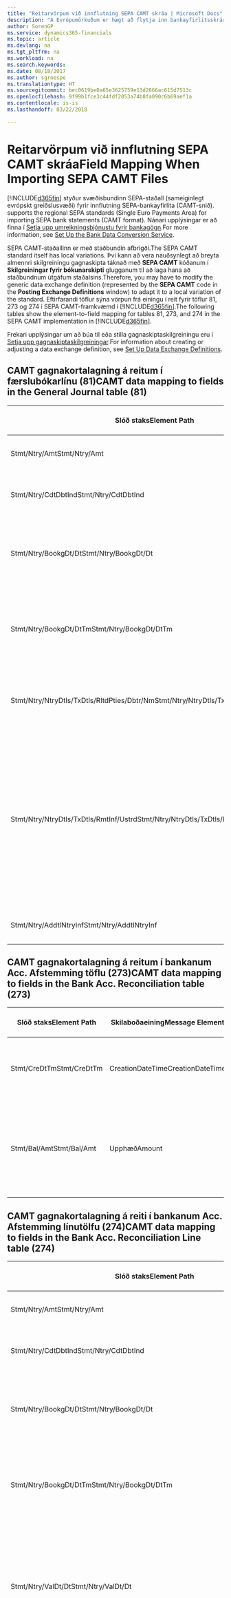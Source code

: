 ```yaml
---
title: "Reitarvörpum við innflutning SEPA CAMT skráa | Microsoft Docs"
description: "Á Evrópumörkuðum er hægt að flytja inn bankayfirlitsskrár með svæðisbundnum SEPA stöðlum (sameiginlegt evrópskt greiðslusvæði)."
author: SorenGP
ms.service: dynamics365-financials
ms.topic: article
ms.devlang: na
ms.tgt_pltfrm: na
ms.workload: na
ms.search.keywords: 
ms.date: 08/18/2017
ms.author: sgroespe
ms.translationtype: HT
ms.sourcegitcommit: bec0619be0a65e3625759e13d2866ac615d7513c
ms.openlocfilehash: 9f99b1fce3c44fdf2053a74b8fa090c6b69aef1a
ms.contentlocale: is-is
ms.lasthandoff: 03/22/2018

---
```

# <a name="field-mapping-when-importing-sepa-camt-files"></a><span data-ttu-id="cc4fa-103">Reitarvörpum við innflutning SEPA CAMT skráa</span><span class="sxs-lookup"><span data-stu-id="cc4fa-103">Field Mapping When Importing SEPA CAMT Files</span></span>
[!INCLUDE[d365fin](includes/d365fin_md.md)]<span data-ttu-id="cc4fa-104"> styður svæðisbundinn SEPA-staðall (sameiginlegt evrópskt greiðslusvæði) fyrir innflutning SEPA-bankayfirlita (CAMT-snið).</span><span class="sxs-lookup"><span data-stu-id="cc4fa-104"> supports the regional SEPA standards (Single Euro Payments Area) for importing SEPA bank statements (CAMT format).</span></span> <span data-ttu-id="cc4fa-105">Nánari upplýsingar er að finna í [Setja upp umreikningsþjónustu fyrir bankagögn](bank-how-setup-bank-data-conversion-service.md).</span><span class="sxs-lookup"><span data-stu-id="cc4fa-105">For more information, see [Set Up the Bank Data Conversion Service](bank-how-setup-bank-data-conversion-service.md).</span></span>  

 <span data-ttu-id="cc4fa-106">SEPA CAMT-staðallinn er með staðbundin afbrigði.</span><span class="sxs-lookup"><span data-stu-id="cc4fa-106">The SEPA CAMT standard itself has local variations.</span></span> <span data-ttu-id="cc4fa-107">Því kann að vera nauðsynlegt að breyta almennri skilgreiningu gagnaskipta táknað með **SEPA CAMT** kóðanum í **Skilgreiningar fyrir bókunarskipti** glugganum til að laga hana að staðbundnum útgáfum staðalsins.</span><span class="sxs-lookup"><span data-stu-id="cc4fa-107">Therefore, you may have to modify the generic data exchange definition (represented by the **SEPA CAMT** code in the **Posting Exchange Definitions** window) to adapt it to a local variation of the standard.</span></span> <span data-ttu-id="cc4fa-108">Eftirfarandi töflur sýna vörpun frá einingu í reit fyrir töflur 81, 273 og 274 í SEPA CAMT-framkvæmd í [!INCLUDE[d365fin](includes/d365fin_md.md)].</span><span class="sxs-lookup"><span data-stu-id="cc4fa-108">The following tables show the element-to-field mapping for tables 81, 273, and 274 in the SEPA CAMT implementation in [!INCLUDE[d365fin](includes/d365fin_md.md)].</span></span>  

 <span data-ttu-id="cc4fa-109">Frekari upplýsingar um að búa til eða stilla gagnaskiptaskilgreiningu eru í [Setja upp gagnaskiptaskilgreiningar](across-how-to-set-up-data-exchange-definitions.md).</span><span class="sxs-lookup"><span data-stu-id="cc4fa-109">For information about creating or adjusting a data exchange definition, see [Set Up Data Exchange Definitions](across-how-to-set-up-data-exchange-definitions.md).</span></span>  

## <a name="camt-data-mapping-to-fields-in-the-general-journal-table-81"></a><span data-ttu-id="cc4fa-110">CAMT gagnakortalagning á reitum í færslubókarlínu (81)</span><span class="sxs-lookup"><span data-stu-id="cc4fa-110">CAMT data mapping to fields in the General Journal table (81)</span></span>  

|<span data-ttu-id="cc4fa-111">Slóð staks</span><span class="sxs-lookup"><span data-stu-id="cc4fa-111">Element Path</span></span>|<span data-ttu-id="cc4fa-112">Skilaboðaeining</span><span class="sxs-lookup"><span data-stu-id="cc4fa-112">Message Element</span></span>|<span data-ttu-id="cc4fa-113">Gagnagerð</span><span class="sxs-lookup"><span data-stu-id="cc4fa-113">Data Type</span></span>|<span data-ttu-id="cc4fa-114">Lýsing</span><span class="sxs-lookup"><span data-stu-id="cc4fa-114">Description</span></span>|<span data-ttu-id="cc4fa-115">Auðkenni neikvæðs formerkis</span><span class="sxs-lookup"><span data-stu-id="cc4fa-115">Negative-Sign Identifier</span></span>|<span data-ttu-id="cc4fa-116">Nr. reits</span><span class="sxs-lookup"><span data-stu-id="cc4fa-116">Field No.</span></span>|<span data-ttu-id="cc4fa-117">Heiti reits</span><span class="sxs-lookup"><span data-stu-id="cc4fa-117">Field Name</span></span>|  
|------------------|---------------------|---------------|-----------------|-------------------------------|---------------|----------------|  
|<span data-ttu-id="cc4fa-118">Stmt/Ntry/Amt</span><span class="sxs-lookup"><span data-stu-id="cc4fa-118">Stmt/Ntry/Amt</span></span>|<span data-ttu-id="cc4fa-119">Upphæð</span><span class="sxs-lookup"><span data-stu-id="cc4fa-119">Amount</span></span>|<span data-ttu-id="cc4fa-120">Tugakerfið</span><span class="sxs-lookup"><span data-stu-id="cc4fa-120">Decimal</span></span>|<span data-ttu-id="cc4fa-121">Peningaupphæð reiðufésfærslunnar.</span><span class="sxs-lookup"><span data-stu-id="cc4fa-121">The amount of money in the cash entry</span></span>||<span data-ttu-id="cc4fa-122">13</span><span class="sxs-lookup"><span data-stu-id="cc4fa-122">13</span></span>|<span data-ttu-id="cc4fa-123">Upphæð</span><span class="sxs-lookup"><span data-stu-id="cc4fa-123">Amount</span></span>|  
|<span data-ttu-id="cc4fa-124">Stmt/Ntry/CdtDbtInd</span><span class="sxs-lookup"><span data-stu-id="cc4fa-124">Stmt/Ntry/CdtDbtInd</span></span>|<span data-ttu-id="cc4fa-125">CreditDebitIndicator</span><span class="sxs-lookup"><span data-stu-id="cc4fa-125">CreditDebitIndicator</span></span>|<span data-ttu-id="cc4fa-126">Texti</span><span class="sxs-lookup"><span data-stu-id="cc4fa-126">Text</span></span>|<span data-ttu-id="cc4fa-127">Sýnir hvort færsla er kredit-eða debet færslu</span><span class="sxs-lookup"><span data-stu-id="cc4fa-127">Indicates whether the entry is a credit or a debit entry</span></span>|<span data-ttu-id="cc4fa-128">DBIT</span><span class="sxs-lookup"><span data-stu-id="cc4fa-128">DBIT</span></span>|<span data-ttu-id="cc4fa-129">13</span><span class="sxs-lookup"><span data-stu-id="cc4fa-129">13</span></span>|<span data-ttu-id="cc4fa-130">Upphæð</span><span class="sxs-lookup"><span data-stu-id="cc4fa-130">Amount</span></span>|  
|<span data-ttu-id="cc4fa-131">Stmt/Ntry/BookgDt/Dt</span><span class="sxs-lookup"><span data-stu-id="cc4fa-131">Stmt/Ntry/BookgDt/Dt</span></span>|<span data-ttu-id="cc4fa-132">Dagsetning</span><span class="sxs-lookup"><span data-stu-id="cc4fa-132">Date</span></span>|<span data-ttu-id="cc4fa-133">Dagsetning</span><span class="sxs-lookup"><span data-stu-id="cc4fa-133">Date</span></span>|<span data-ttu-id="cc4fa-134">Dagsetning þegar færsla er bókuð á reikning á bókum reikningsstofnunar</span><span class="sxs-lookup"><span data-stu-id="cc4fa-134">The date when an entry is posted to an account on the account servicer's books</span></span>||<span data-ttu-id="cc4fa-135">5</span><span class="sxs-lookup"><span data-stu-id="cc4fa-135">5</span></span>|<span data-ttu-id="cc4fa-136">Bókunardags.</span><span class="sxs-lookup"><span data-stu-id="cc4fa-136">Posting Date</span></span>|  
|<span data-ttu-id="cc4fa-137">Stmt/Ntry/BookgDt/DtTm</span><span class="sxs-lookup"><span data-stu-id="cc4fa-137">Stmt/Ntry/BookgDt/DtTm</span></span>|<span data-ttu-id="cc4fa-138">Dagsetning og tími</span><span class="sxs-lookup"><span data-stu-id="cc4fa-138">DateTime</span></span>|<span data-ttu-id="cc4fa-139">Dagsetning og tími</span><span class="sxs-lookup"><span data-stu-id="cc4fa-139">DateTime</span></span>|<span data-ttu-id="cc4fa-140">Dagsetning og tími þegar færsla er bókuð á reikning á bókum reikningsstofnunar</span><span class="sxs-lookup"><span data-stu-id="cc4fa-140">The date and time when an entry is posted to an account on the account servicer's books</span></span>||<span data-ttu-id="cc4fa-141">5</span><span class="sxs-lookup"><span data-stu-id="cc4fa-141">5</span></span>|<span data-ttu-id="cc4fa-142">Bókunardags.</span><span class="sxs-lookup"><span data-stu-id="cc4fa-142">Posting Date</span></span>|  
|<span data-ttu-id="cc4fa-143">Stmt/Ntry/NtryDtls/TxDtls/RltdPties/Dbtr/Nm</span><span class="sxs-lookup"><span data-stu-id="cc4fa-143">Stmt/Ntry/NtryDtls/TxDtls/RltdPties/Dbtr/Nm</span></span>|<span data-ttu-id="cc4fa-144">Heiti</span><span class="sxs-lookup"><span data-stu-id="cc4fa-144">Name</span></span>|<span data-ttu-id="cc4fa-145">Texti</span><span class="sxs-lookup"><span data-stu-id="cc4fa-145">Text</span></span>|<span data-ttu-id="cc4fa-146">Nafn aðilans sem skuldar lánveitanda (til þrautavara) tiltekna fjárhæð.</span><span class="sxs-lookup"><span data-stu-id="cc4fa-146">The name of the party that owes an amount of money to the (ultimate) creditor</span></span>||<span data-ttu-id="cc4fa-147">1221</span><span class="sxs-lookup"><span data-stu-id="cc4fa-147">1221</span></span>|<span data-ttu-id="cc4fa-148">Upplýsingar um greiðanda</span><span class="sxs-lookup"><span data-stu-id="cc4fa-148">Payer Information</span></span>|  
|<span data-ttu-id="cc4fa-149">Stmt/Ntry/NtryDtls/TxDtls/RmtInf/Ustrd</span><span class="sxs-lookup"><span data-stu-id="cc4fa-149">Stmt/Ntry/NtryDtls/TxDtls/RmtInf/Ustrd</span></span>|<span data-ttu-id="cc4fa-150">Óskipulagt</span><span class="sxs-lookup"><span data-stu-id="cc4fa-150">Unstructured</span></span>|<span data-ttu-id="cc4fa-151">Texti</span><span class="sxs-lookup"><span data-stu-id="cc4fa-151">Text</span></span>|<span data-ttu-id="cc4fa-152">Upplýsingarnar til að gera samsvörun / afstemmingu á færslu með þeim vörum sem greiðsla er ætlað að stemma af, svo sem viðskiptareikningar í reikningskröfukerfi í ómótaðan formi</span><span class="sxs-lookup"><span data-stu-id="cc4fa-152">Information supplied to enable the matching/reconciliation of an entry with the items that the payment is intended to settle, such as commercial invoices in an accounts-receivable system, in an unstructured form</span></span>||<span data-ttu-id="cc4fa-153">8</span><span class="sxs-lookup"><span data-stu-id="cc4fa-153">8</span></span>|<span data-ttu-id="cc4fa-154">Lýsing</span><span class="sxs-lookup"><span data-stu-id="cc4fa-154">Description</span></span>|  
|<span data-ttu-id="cc4fa-155">Stmt/Ntry/AddtlNtryInf</span><span class="sxs-lookup"><span data-stu-id="cc4fa-155">Stmt/Ntry/AddtlNtryInf</span></span>|<span data-ttu-id="cc4fa-156">AdditionalEntryInformation</span><span class="sxs-lookup"><span data-stu-id="cc4fa-156">AdditionalEntryInformation</span></span>|<span data-ttu-id="cc4fa-157">Texti</span><span class="sxs-lookup"><span data-stu-id="cc4fa-157">Text</span></span>|<span data-ttu-id="cc4fa-158">Viðbótarupplýsingar um færslu</span><span class="sxs-lookup"><span data-stu-id="cc4fa-158">Additional information about the entry</span></span>||<span data-ttu-id="cc4fa-159">1222</span><span class="sxs-lookup"><span data-stu-id="cc4fa-159">1222</span></span>|<span data-ttu-id="cc4fa-160">Færsluupplýsingar</span><span class="sxs-lookup"><span data-stu-id="cc4fa-160">Transaction Information</span></span>|  

## <a name="camt-data-mapping-to-fields-in-the-bank-acc-reconciliation-table-273"></a><span data-ttu-id="cc4fa-161">CAMT gagnakortalagning á reitum í bankanum Acc. Afstemming töflu (273)</span><span class="sxs-lookup"><span data-stu-id="cc4fa-161">CAMT data mapping to fields in the Bank Acc. Reconciliation table (273)</span></span>  

|<span data-ttu-id="cc4fa-162">Slóð staks</span><span class="sxs-lookup"><span data-stu-id="cc4fa-162">Element Path</span></span>|<span data-ttu-id="cc4fa-163">Skilaboðaeining</span><span class="sxs-lookup"><span data-stu-id="cc4fa-163">Message Element</span></span>|<span data-ttu-id="cc4fa-164">Gagnagerð</span><span class="sxs-lookup"><span data-stu-id="cc4fa-164">Data Type</span></span>|<span data-ttu-id="cc4fa-165">Lýsing</span><span class="sxs-lookup"><span data-stu-id="cc4fa-165">Description</span></span>|<span data-ttu-id="cc4fa-166">Auðkenni neikvæðs formerkis</span><span class="sxs-lookup"><span data-stu-id="cc4fa-166">Negative-Sign Identifier</span></span>|<span data-ttu-id="cc4fa-167">Nr. reits</span><span class="sxs-lookup"><span data-stu-id="cc4fa-167">Field No.</span></span>|<span data-ttu-id="cc4fa-168">Heiti reits</span><span class="sxs-lookup"><span data-stu-id="cc4fa-168">Field Name</span></span>|  
|------------------|---------------------|---------------|-----------------|-------------------------------|---------------|----------------|  
|<span data-ttu-id="cc4fa-169">Stmt/CreDtTm</span><span class="sxs-lookup"><span data-stu-id="cc4fa-169">Stmt/CreDtTm</span></span>|<span data-ttu-id="cc4fa-170">CreationDateTime</span><span class="sxs-lookup"><span data-stu-id="cc4fa-170">CreationDateTime</span></span>|<span data-ttu-id="cc4fa-171">Dagsetning</span><span class="sxs-lookup"><span data-stu-id="cc4fa-171">Date</span></span>|<span data-ttu-id="cc4fa-172">Dagsetning og tími þegar skilaboðin voru búin til</span><span class="sxs-lookup"><span data-stu-id="cc4fa-172">The date and time when the message was created</span></span>||<span data-ttu-id="cc4fa-173">3</span><span class="sxs-lookup"><span data-stu-id="cc4fa-173">3</span></span>|<span data-ttu-id="cc4fa-174">Dags. yfirlits</span><span class="sxs-lookup"><span data-stu-id="cc4fa-174">Statement Date</span></span>|  
|<span data-ttu-id="cc4fa-175">Stmt/Bal/Amt</span><span class="sxs-lookup"><span data-stu-id="cc4fa-175">Stmt/Bal/Amt</span></span>|<span data-ttu-id="cc4fa-176">Upphæð</span><span class="sxs-lookup"><span data-stu-id="cc4fa-176">Amount</span></span>|<span data-ttu-id="cc4fa-177">Tugakerfið</span><span class="sxs-lookup"><span data-stu-id="cc4fa-177">Decimal</span></span>|<span data-ttu-id="cc4fa-178">Upphæð sem skilar nettóupphæðum fyrir allar debet- og kreditfærslur.</span><span class="sxs-lookup"><span data-stu-id="cc4fa-178">The amount resulting from the netted amounts for all debit and credit entries</span></span>||<span data-ttu-id="cc4fa-179">4</span><span class="sxs-lookup"><span data-stu-id="cc4fa-179">4</span></span>|<span data-ttu-id="cc4fa-180">Lokastaða yfirlits</span><span class="sxs-lookup"><span data-stu-id="cc4fa-180">Statement Ending Balance</span></span>|  

## <a name="camt-data-mapping-to-fields-in-the-bank-acc-reconciliation-line-table-274"></a><span data-ttu-id="cc4fa-181">CAMT gagnakortalagning á reiti í bankanum Acc. Afstemming línutölfu (274)</span><span class="sxs-lookup"><span data-stu-id="cc4fa-181">CAMT data mapping to fields in the Bank Acc. Reconciliation Line table (274)</span></span>  

|<span data-ttu-id="cc4fa-182">Slóð staks</span><span class="sxs-lookup"><span data-stu-id="cc4fa-182">Element Path</span></span>|<span data-ttu-id="cc4fa-183">Skilaboðaeining</span><span class="sxs-lookup"><span data-stu-id="cc4fa-183">Message Element</span></span>|<span data-ttu-id="cc4fa-184">Gagnagerð</span><span class="sxs-lookup"><span data-stu-id="cc4fa-184">Data Type</span></span>|<span data-ttu-id="cc4fa-185">Lýsing</span><span class="sxs-lookup"><span data-stu-id="cc4fa-185">Description</span></span>|<span data-ttu-id="cc4fa-186">Auðkenni neikvæðs formerkis</span><span class="sxs-lookup"><span data-stu-id="cc4fa-186">Negative-Sign Identifier</span></span>|<span data-ttu-id="cc4fa-187">Nr. reits</span><span class="sxs-lookup"><span data-stu-id="cc4fa-187">Field No.</span></span>|<span data-ttu-id="cc4fa-188">Heiti reits</span><span class="sxs-lookup"><span data-stu-id="cc4fa-188">Field Name</span></span>|  
|------------------|---------------------|---------------|-----------------|-------------------------------|---------------|----------------|  
|<span data-ttu-id="cc4fa-189">Stmt/Ntry/Amt</span><span class="sxs-lookup"><span data-stu-id="cc4fa-189">Stmt/Ntry/Amt</span></span>|<span data-ttu-id="cc4fa-190">Upphæð</span><span class="sxs-lookup"><span data-stu-id="cc4fa-190">Amount</span></span>|<span data-ttu-id="cc4fa-191">Tugakerfið</span><span class="sxs-lookup"><span data-stu-id="cc4fa-191">Decimal</span></span>|<span data-ttu-id="cc4fa-192">Peningaupphæð reiðufésfærslunnar.</span><span class="sxs-lookup"><span data-stu-id="cc4fa-192">The amount of money in the cash entry</span></span>||<span data-ttu-id="cc4fa-193">7</span><span class="sxs-lookup"><span data-stu-id="cc4fa-193">7</span></span>|<span data-ttu-id="cc4fa-194">Upphæð yfirlits</span><span class="sxs-lookup"><span data-stu-id="cc4fa-194">Statement Amount</span></span>|  
|<span data-ttu-id="cc4fa-195">Stmt/Ntry/CdtDbtInd</span><span class="sxs-lookup"><span data-stu-id="cc4fa-195">Stmt/Ntry/CdtDbtInd</span></span>|<span data-ttu-id="cc4fa-196">CreditDebitIndicator</span><span class="sxs-lookup"><span data-stu-id="cc4fa-196">CreditDebitIndicator</span></span>|<span data-ttu-id="cc4fa-197">Texti</span><span class="sxs-lookup"><span data-stu-id="cc4fa-197">Text</span></span>|<span data-ttu-id="cc4fa-198">Sýnir hvort færsla er kredit-eða debet færslu</span><span class="sxs-lookup"><span data-stu-id="cc4fa-198">Indicates whether the entry is a credit or a debit entry</span></span>|<span data-ttu-id="cc4fa-199">DBIT</span><span class="sxs-lookup"><span data-stu-id="cc4fa-199">DBIT</span></span>|<span data-ttu-id="cc4fa-200">7</span><span class="sxs-lookup"><span data-stu-id="cc4fa-200">7</span></span>|<span data-ttu-id="cc4fa-201">Upphæð yfirlits</span><span class="sxs-lookup"><span data-stu-id="cc4fa-201">Statement Amount</span></span>|  
|<span data-ttu-id="cc4fa-202">Stmt/Ntry/BookgDt/Dt</span><span class="sxs-lookup"><span data-stu-id="cc4fa-202">Stmt/Ntry/BookgDt/Dt</span></span>|<span data-ttu-id="cc4fa-203">Dagsetning</span><span class="sxs-lookup"><span data-stu-id="cc4fa-203">Date</span></span>|<span data-ttu-id="cc4fa-204">Dagsetning</span><span class="sxs-lookup"><span data-stu-id="cc4fa-204">Date</span></span>|<span data-ttu-id="cc4fa-205">Dagsetning þegar færsla er bókuð á reikning á bókum reikningsstofnunar</span><span class="sxs-lookup"><span data-stu-id="cc4fa-205">The date when an entry is posted to an account on the account servicer's books</span></span>||<span data-ttu-id="cc4fa-206">5</span><span class="sxs-lookup"><span data-stu-id="cc4fa-206">5</span></span>|<span data-ttu-id="cc4fa-207">Dags. færslu</span><span class="sxs-lookup"><span data-stu-id="cc4fa-207">Transaction Date</span></span>|  
|<span data-ttu-id="cc4fa-208">Stmt/Ntry/BookgDt/DtTm</span><span class="sxs-lookup"><span data-stu-id="cc4fa-208">Stmt/Ntry/BookgDt/DtTm</span></span>|<span data-ttu-id="cc4fa-209">Dagsetning og tími</span><span class="sxs-lookup"><span data-stu-id="cc4fa-209">DateTime</span></span>|<span data-ttu-id="cc4fa-210">Dagsetning og tími</span><span class="sxs-lookup"><span data-stu-id="cc4fa-210">DateTime</span></span>|<span data-ttu-id="cc4fa-211">Dagsetning og tími þegar færsla er bókuð á reikning á bókum reikningsstofnunar</span><span class="sxs-lookup"><span data-stu-id="cc4fa-211">The date and time when an entry is posted to an account on the account servicer's books</span></span>||<span data-ttu-id="cc4fa-212">5</span><span class="sxs-lookup"><span data-stu-id="cc4fa-212">5</span></span>|<span data-ttu-id="cc4fa-213">Dags. færslu</span><span class="sxs-lookup"><span data-stu-id="cc4fa-213">Transaction Date</span></span>|  
|<span data-ttu-id="cc4fa-214">Stmt/Ntry/ValDt/Dt</span><span class="sxs-lookup"><span data-stu-id="cc4fa-214">Stmt/Ntry/ValDt/Dt</span></span>|<span data-ttu-id="cc4fa-215">Dagsetning</span><span class="sxs-lookup"><span data-stu-id="cc4fa-215">Date</span></span>|<span data-ttu-id="cc4fa-216">Dagsetning</span><span class="sxs-lookup"><span data-stu-id="cc4fa-216">Date</span></span>|<span data-ttu-id="cc4fa-217">Dagsetning þegar eignir verða í boði til reikningseiganda við kreditfærslu, eða hætta að vera til staðar til reikningseiganda við debetfærslu</span><span class="sxs-lookup"><span data-stu-id="cc4fa-217">The date when assets become available to the account owner in case of a credit entry, or cease to be available to the account owner in case of a debit entry</span></span>||<span data-ttu-id="cc4fa-218">12</span><span class="sxs-lookup"><span data-stu-id="cc4fa-218">12</span></span>|<span data-ttu-id="cc4fa-219">Gildisdagur</span><span class="sxs-lookup"><span data-stu-id="cc4fa-219">Value Date</span></span>|  
|<span data-ttu-id="cc4fa-220">Stmt/Ntry/ValDt/DtTm</span><span class="sxs-lookup"><span data-stu-id="cc4fa-220">Stmt/Ntry/ValDt/DtTm</span></span>|<span data-ttu-id="cc4fa-221">Dagsetning og tími</span><span class="sxs-lookup"><span data-stu-id="cc4fa-221">DateTime</span></span>|<span data-ttu-id="cc4fa-222">Dagsetning og tími</span><span class="sxs-lookup"><span data-stu-id="cc4fa-222">DateTime</span></span>|<span data-ttu-id="cc4fa-223">Dagsetning og tími þegar eignir verða í boði til reikningseiganda við kreditfærslu, eða hætta að vera til staðar til reikningseiganda við debetfærslu</span><span class="sxs-lookup"><span data-stu-id="cc4fa-223">The date and time when assets become available to the account owner in case of a credit entry, or cease to be available to the account owner in case of a debit entry</span></span>||<span data-ttu-id="cc4fa-224">12</span><span class="sxs-lookup"><span data-stu-id="cc4fa-224">12</span></span>|<span data-ttu-id="cc4fa-225">Gildisdagur</span><span class="sxs-lookup"><span data-stu-id="cc4fa-225">Value Date</span></span>|  
|<span data-ttu-id="cc4fa-226">Stmt/Ntry/NtryDtls/TxDtls/RltdPties/Dbtr/Nm</span><span class="sxs-lookup"><span data-stu-id="cc4fa-226">Stmt/Ntry/NtryDtls/TxDtls/RltdPties/Dbtr/Nm</span></span>|<span data-ttu-id="cc4fa-227">Heiti</span><span class="sxs-lookup"><span data-stu-id="cc4fa-227">Name</span></span>|<span data-ttu-id="cc4fa-228">Texti</span><span class="sxs-lookup"><span data-stu-id="cc4fa-228">Text</span></span>|<span data-ttu-id="cc4fa-229">Nafn aðilans sem skuldar lánveitanda (til þrautavara) tiltekna fjárhæð.</span><span class="sxs-lookup"><span data-stu-id="cc4fa-229">The name of the party that owes an amount of money to the (ultimate) creditor</span></span>||<span data-ttu-id="cc4fa-230">15</span><span class="sxs-lookup"><span data-stu-id="cc4fa-230">15</span></span>|<span data-ttu-id="cc4fa-231">Upplýsingar um greiðanda</span><span class="sxs-lookup"><span data-stu-id="cc4fa-231">Payer Information</span></span>|  
|<span data-ttu-id="cc4fa-232">Stmt/Ntry/NtryDtls/TxDtls/RmtInf/Ustrd</span><span class="sxs-lookup"><span data-stu-id="cc4fa-232">Stmt/Ntry/NtryDtls/TxDtls/RmtInf/Ustrd</span></span>|<span data-ttu-id="cc4fa-233">Óskipulagt</span><span class="sxs-lookup"><span data-stu-id="cc4fa-233">Unstructured</span></span>|<span data-ttu-id="cc4fa-234">Texti</span><span class="sxs-lookup"><span data-stu-id="cc4fa-234">Text</span></span>|<span data-ttu-id="cc4fa-235">Upplýsingarnar til að gera samsvörun / afstemmingu á færslu með þeim vörum sem greiðsla er ætlað að stemma af, svo sem viðskiptareikningar í reikningskröfukerfi í ómótaðan formi</span><span class="sxs-lookup"><span data-stu-id="cc4fa-235">Information supplied to enable the matching/reconciliation of an entry with the items that the payment is intended to settle, such as commercial invoices in an accounts-receivable system, in an unstructured form</span></span>||<span data-ttu-id="cc4fa-236">6</span><span class="sxs-lookup"><span data-stu-id="cc4fa-236">6</span></span>|<span data-ttu-id="cc4fa-237">Lýsing</span><span class="sxs-lookup"><span data-stu-id="cc4fa-237">Description</span></span>|  
|<span data-ttu-id="cc4fa-238">Stmt/Ntry/AddtlNtryInf</span><span class="sxs-lookup"><span data-stu-id="cc4fa-238">Stmt/Ntry/AddtlNtryInf</span></span>|<span data-ttu-id="cc4fa-239">AdditionalEntryInformation</span><span class="sxs-lookup"><span data-stu-id="cc4fa-239">AdditionalEntryInformation</span></span>|<span data-ttu-id="cc4fa-240">Texti</span><span class="sxs-lookup"><span data-stu-id="cc4fa-240">Text</span></span>|<span data-ttu-id="cc4fa-241">Viðbótarupplýsingar um færslu</span><span class="sxs-lookup"><span data-stu-id="cc4fa-241">Additional information about the entry</span></span>||<span data-ttu-id="cc4fa-242">16</span><span class="sxs-lookup"><span data-stu-id="cc4fa-242">16</span></span>|<span data-ttu-id="cc4fa-243">Færsluupplýsingar</span><span class="sxs-lookup"><span data-stu-id="cc4fa-243">Transaction Information</span></span>|  

 <span data-ttu-id="cc4fa-244">Stök í hnútnum **Færsla** sem eru flutt inn í [!INCLUDE[d365fin](includes/d365fin_md.md)] en ekki tengd við neina reiti eru vistuð í töflunni **Bókunarskipti Dálkur Skilgreining**.</span><span class="sxs-lookup"><span data-stu-id="cc4fa-244">Elements in the **Ntry** node that are imported into [!INCLUDE[d365fin](includes/d365fin_md.md)] but not mapped to any fields are stored in the **Posting Exch. Column Def** table.</span></span> <span data-ttu-id="cc4fa-245">Notendur geta skoðað þessar einingar frá **Greiðsluafstemmingarbók** **Greiðslujafnanir** og **Afstemming bankareiknings** gluggum með því að velja **Upplýsingar um bankayfirlitslínu** aðgerðina.</span><span class="sxs-lookup"><span data-stu-id="cc4fa-245">Users can view these elements from the **Payment Reconciliation Journal**, **Payment Application**, and **Bank Acc. Reconciliation** windows by choosing the **Bank Statement Line Details** action.</span></span> <span data-ttu-id="cc4fa-246">Frekari upplýsingar eru í [afstemma greiðslur með því að nota sjálfvirk jöfnun](receivables-how-reconcile-payments-auto-application.md)</span><span class="sxs-lookup"><span data-stu-id="cc4fa-246">For more information, see [Reconcile Payments Using Automatic Application](receivables-how-reconcile-payments-auto-application.md).</span></span>  
## <a name="see-also"></a><span data-ttu-id="cc4fa-247">Sjá einnig</span><span class="sxs-lookup"><span data-stu-id="cc4fa-247">See Also</span></span>  
[<span data-ttu-id="cc4fa-248">Setja upp gagnaskipti</span><span class="sxs-lookup"><span data-stu-id="cc4fa-248">Setting Up Data Exchange</span></span>](across-set-up-data-exchange.md)  
[<span data-ttu-id="cc4fa-249">Rafræn gagnaskipti</span><span class="sxs-lookup"><span data-stu-id="cc4fa-249">Exchanging Data Electronically</span></span>](across-data-exchange.md)  
<span data-ttu-id="cc4fa-250">[Setja upp umskráningarþjónustu fyrir bankagögn](bank-how-setup-bank-data-conversion-service.md) </span><span class="sxs-lookup"><span data-stu-id="cc4fa-250">[Set Up the Bank Data Conversion Service](bank-how-setup-bank-data-conversion-service.md) </span></span>  
[<span data-ttu-id="cc4fa-251">Nota XML-skema til að undirbúa skilgreiningar gagnaskipta</span><span class="sxs-lookup"><span data-stu-id="cc4fa-251">Use XML Schemas to Prepare Data Exchange Definitions</span></span>](across-how-to-use-xml-schemas-to-prepare-data-exchange-definitions.md)  
[<span data-ttu-id="cc4fa-252">Afstemma greiðslur með sjálfvirkri jöfnun</span><span class="sxs-lookup"><span data-stu-id="cc4fa-252">Reconcile Payments Using Automatic Application</span></span>](receivables-how-reconcile-payments-auto-application.md)  

